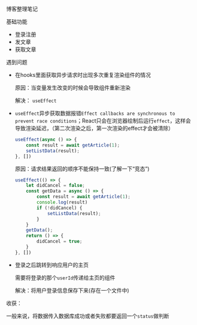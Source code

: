 博客整理笔记

基础功能

+ 登录注册
+ 发文章
+ 获取文章

遇到问题

+ 在hooks里面获取异步请求时出现多次重复渲染组件的情况

  原因：当变量发生改变的时候会导致组件重新渲染

  解决： `useEffect`

+ `useEffect`异步获取数据报错`Effect callbacks are synchronous to prevent race conditions`；React只会在浏览器绘制后运行`effect`，这样会导致渲染延迟，（第二次渲染之后，第一次渲染的effect才会被清除）

  ```js
  useEffect(async () => {
      const result = await getArticle(1);
      setListData(result);
  }, [])
  ```

  原因：请求结果返回的顺序不能保持一致(了解一下“竞态”)

  ```js
  useEffect(() => {
      let didCancel = false;
      const getData = async () => {
          const result = await getArticle(1);
          console.log(result)
          if (!didCancel) {
              setListData(result);
          }
      }
      getData();
      return () => {
          didCancel = true;
      }
  }, [])
  ```

  

+ 登录之后跳转到响应用户的主页

  需要将登录的那个`userId`传递给主页的组件

  解决：将用户登录信息保存下来(存在一个文件中)

收获：

一般来说，将数据传入数据库成功或者失败都要返回一个`status`做判断

